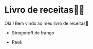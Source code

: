 # Livro de receitas:woman_cook:

Olá ! Bem vindo ao meu livro de receitas:wave:

-  Strogonoff de frango

- Pavê 
